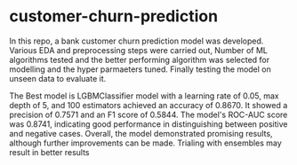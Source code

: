 # customer-churn-prediction

In this repo, a bank customer churn prediction model was developed. Various EDA and preprocessing steps were carried out, Number of ML algorithms tested and the better performing algorithm was selected for modelling and the hyper parmaeters tuned. Finally testing the model on unseen data to evaluate it.

The Best model is LGBMClassifier model with a learning rate of 0.05, max depth of 5, and 100 estimators achieved an accuracy of 0.8670. It showed a precision of 0.7571 and an F1 score of 0.5844. The model's ROC-AUC score was 0.8741, indicating good performance in distinguishing between positive and negative cases. Overall, the model demonstrated promising results, although further improvements can be made. Trialing with ensembles may result in better results

